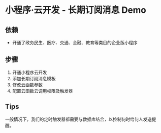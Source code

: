 # 小程序·云开发 - 长期订阅消息 Demo

## 依赖

- 开通了政务民生、医疗、交通、金融、教育等类目的企业版小程序


## 步骤

1. 开通小程序云开发
2. 添加长期订阅消息模板
3. 修改云函数参数
4. 配置云函数云调用权限及触发器

## Tips

一般情况下，我们的定时触发器都需要与数据库结合，以控制何时给何人发送提醒。